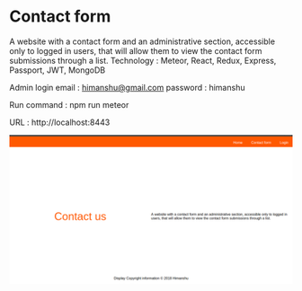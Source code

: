 # Contact form
A website with a contact form and an administrative section, accessible only to logged in users, that will allow them to view the contact form submissions through a list. Technology : Meteor, React, Redux, Express, Passport, JWT, MongoDB

Admin login
email : himanshu@gmail.com
password : himanshu

Run command : npm run meteor

URL : http://localhost:8443

![alt text](https://github.com/haggarwal90/contactform/blob/master/demo/contact-home.png)

